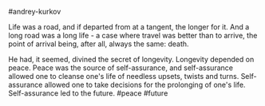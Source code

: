 #andrey-kurkov

Life was a road, and if departed from at a tangent, the longer for it. And a long road was a long life - a case where travel was better than to arrive, the point of arrival being, after all, always the same: death.

He had, it seemed, divined the secret of longevity. Longevity depended on peace. Peace was the source of self-assurance, and self-assurance allowed one to cleanse one's life of needless upsets, twists and turns. Self-assurance allowed one to take decisions for the prolonging of one's life. Self-assurance led to the future.
#peace #future

